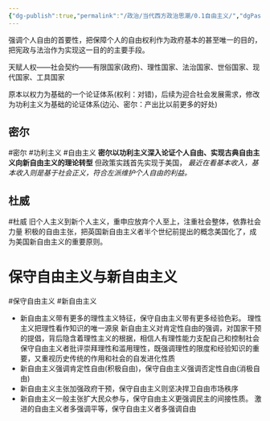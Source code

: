 ```yaml
---
{"dg-publish":true,"permalink":"/政治/当代西方政治思潮/0.1自由主义/","dgPassFrontmatter":true}
---
```


强调个人自由的首要性，把保障个人的自由权利作为政府基本的甚至唯一的目的，把宪政与法治作为实现这一目的的主要手段。

天赋人权——社会契约——有限国家(政府)、理性国家、法治国家、世俗国家、现代国家、工具国家

原本以权力为基础的一个论证体系(权利：对错)，后续为迎合社会发展需求，修改为功利主义为基础的论证体系(边沁、密尔：产出比以前更多的好处)
## 密尔
#密尔 #功利主义 #自由主义
**密尔以功利主义深入论证个人自由、实现古典自由主义向新自由主义的理论转型**
但政策实践首先实现于美国，
*最近在看基本收入，基本收入则是基于社会正义，符合左派维护个人自由的利益。*
## 杜威
#杜威
旧个人主义到新个人主义，重申应放弃个人至上，注重社会整体，依靠社会力量
积极的自由主张，把英国新自由主义者半个世纪前提出的概念美国化了，成为美国新自由主义的重要原则。
# 保守自由主义与新自由主义
#保守自由主义  #新自由主义 
- 新自由主义带有更多的理性主义特征，保守自由主义带有更多经验色彩。
	理性主义把理性看作知识的唯一源泉
	新自由主义对肯定性自由的强调，对国家干预的提倡，背后隐含着理性主义的根据，相信人有理性能力支配自己和控制社会
	保守自由主义者批评崇拜理性和滥用理性，既强调理性的限度和经验知识的重要，又重视历史传统的作用和社会的自发进化性质
- 新自由主义强调肯定性自由(积极自由)，保守自由主义强调否定性自由(消极自由)
- 新自由主义主张加强政府干预，保守自由主义则坚决捍卫自由市场秩序
- 新自由主义一般主张扩大民众参与，保守自由主义更强调民主的间接性质。
	激进的自由主义者多强调平等，保守自由主义者多强调自由